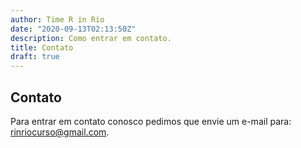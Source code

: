 ```yaml
---
author: Time R in Rio
date: "2020-09-13T02:13:50Z"
description: Como entrar em contato.
title: Contato
draft: true
---
```


## Contato

Para entrar em contato conosco pedimos que envie um e-mail para: [rinriocurso@gmail.com](rinriocurso@gmail.com).
